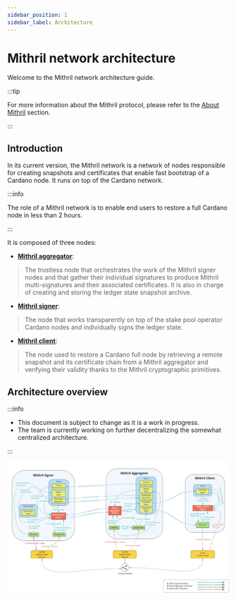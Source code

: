 ```yaml
---
sidebar_position: 1
sidebar_label: Architecture
---
```


# Mithril network architecture

Welcome to the Mithril network architecture guide.

:::tip

For more information about the Mithril protocol, please refer to the [About Mithril](../mithril-protocol/protocol.md) section.

:::

## Introduction

In its current version, the Mithril network is a network of nodes responsible for creating snapshots and certificates that enable fast bootstrap of a Cardano node. It runs on top of the Cardano network.

:::info

The role of a Mithril network is to enable end users to restore a full Cardano node in less than 2 hours.

:::

It is composed of three nodes:

* [**Mithril aggregator**](./aggregator.md):

> The trustless node that orchestrates the work of the Mithril signer nodes and that gather their individual signatures to produce Mithril multi-signatures and their associated certificates. It is also in charge of creating and storing the ledger state snapshot archive.

* [**Mithril signer**](./signer.md):

> The node that works transparently on top of the stake pool operator Cardano nodes and individually signs the ledger state.

* [**Mithril client**](./client.md):

> The node used to restore a Cardano full node by retrieving a remote snapshot and its certificate chain from a Mithril aggregator and verifying their validity thanks to the Mithril cryptographic primitives.

## Architecture overview

:::info

* This document is subject to change as it is a work in progress.
* The team is currently working on further decentralizing the somewhat centralized architecture.

:::

[![Architecture](images/architecture.jpg)](images/architecture.jpg)
